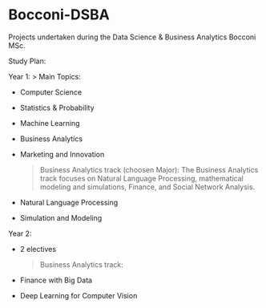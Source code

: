 # Bocconi-DSBA
Projects undertaken during the Data Science & Business Analytics Bocconi MSc.

Study Plan:

Year 1:
    > Main Topics:

- Computer Science
- Statistics & Probability
- Machine Learning
- Business Analytics
- Marketing and Innovation

    > Business Analytics track (choosen Major):
The Business Analytics track focuses on Natural Language Processing, mathematical modeling and simulations, Finance, and Social Network Analysis.

- Natural Language Processing
- Simulation and Modeling 

Year 2:

- 2 electives

    > Business Analytics track:
    
- Finance with Big Data
- Deep Learning for Computer Vision
